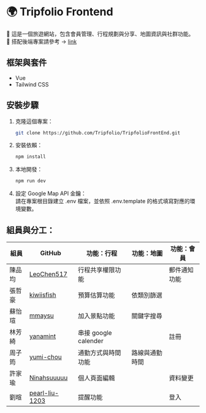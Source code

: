 # 🌍 Tripfolio Frontend

📌 這是一個旅遊網站，包含會員管理、行程規劃與分享、地圖資訊與社群功能。
<br>
📌 搭配後端專案請參考 → [link](https://github.com/Tripfolio/TripfolioBackEnd)

## 框架與套件

- Vue
- Tailwind CSS

## 安裝步驟

1. 克隆這個專案：
   ```bash
   git clone https://github.com/Tripfolio/TripfolioFrontEnd.git
   ```
2. 安裝依賴：
   ```bash
   npm install
   ```
3. 本地開發：
   ```bash
   npm run dev
   ```
4. 設定 Google Map API 金鑰：
   <br>
   請在專案根目錄建立 .env 檔案，並依照 .env.template 的格式填寫對應的環境變數。

## 組員與分工：

| 組員   | GitHub                                              | 功能：行程           | 功能：地圖     | 功能：會員   |
| ------ | --------------------------------------------------- | -------------------- | -------------- | ------------ |
| 陳品均 | [LeoChen517](https://github.com/LeoChen517)         | 行程共享權限功能     |                | 郵件通知功能 |
| 張哲豪 | [kiwiisfish](https://github.com/kiwiisfish)         | 預算估算功能         | 依類別篩選     |              |
| 蘇怡瑄 | [mmaysu](https://github.com/mmaysu)                 | 加入景點功能         | 關鍵字搜尋     |              |
| 林芳綺 | [yanamint](https://github.com/yanamint)             | 串接 google calender |                | 註冊         |
| 周子筠 | [yumi-chou](https://github.com/yumi-chou)           | 通勤方式與時間功能   | 路線與通勤時間 |
| 許家瑜 | [Ninahsuuuuu](https://github.com/Ninahsuuuuu)       | 個人頁面編輯         |                | 資料變更     |
| 劉暄   | [pearl-liu-1203](https://github.com/pearl-liu-1203) | 提醒功能             |                | 登入         |
